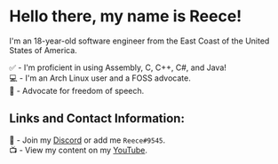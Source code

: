 # Hello there, my name is Reece!

I'm an 18-year-old software engineer from the East Coast of the United States of America.

✅ - I'm proficient in using Assembly, C, C++, C#, and Java! <br>
💻 - I'm an Arch Linux user and a FOSS advocate. <br>
💬 - Advocate for freedom of speech.

## Links and Contact Information:

💬 - Join my [Discord](https://discord.com/invite/jujbu7D3zr) or add me `Reece#9545`. <br>
📺 - View my content on my [YouTube](https://www.youtube.com/channel/UC1h5k4wUa9VRpZpH2bqr3kg). <br>
